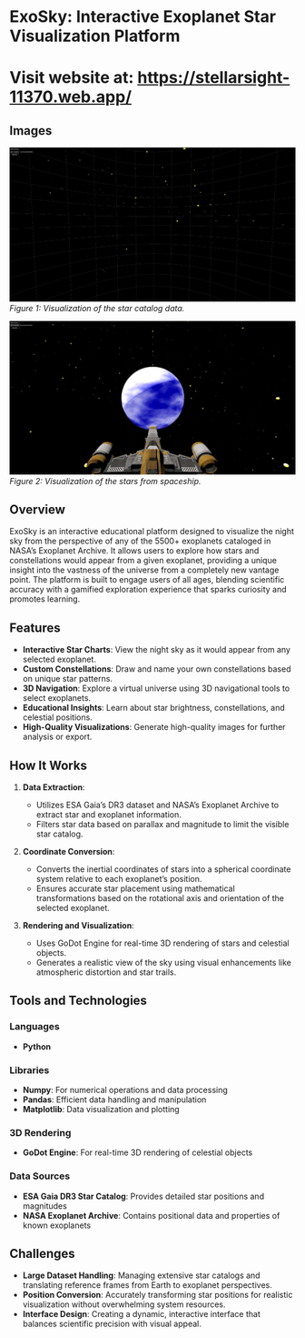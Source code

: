 # ExoSky: Interactive Exoplanet Star Visualization Platform

# Visit website at: https://stellarsight-11370.web.app/

## Images
![Star Catalog Visualization](https://github.com/bennyhawk/PaleBlueDot/blob/main/screenshot_1.jpeg)
*Figure 1: Visualization of the star catalog data.*

![Star Catalog Visualization](https://github.com/bennyhawk/PaleBlueDot/blob/main/screenshot_2.jpeg)
*Figure 2: Visualization of the stars from spaceship.*
## Overview
ExoSky is an interactive educational platform designed to visualize the night sky from the perspective of any of the 5500+ exoplanets cataloged in NASA’s Exoplanet Archive. It allows users to explore how stars and constellations would appear from a given exoplanet, providing a unique insight into the vastness of the universe from a completely new vantage point. The platform is built to engage users of all ages, blending scientific accuracy with a gamified exploration experience that sparks curiosity and promotes learning.

## Features
- **Interactive Star Charts**: View the night sky as it would appear from any selected exoplanet.
- **Custom Constellations**: Draw and name your own constellations based on unique star patterns.
- **3D Navigation**: Explore a virtual universe using 3D navigational tools to select exoplanets.
- **Educational Insights**: Learn about star brightness, constellations, and celestial positions.
- **High-Quality Visualizations**: Generate high-quality images for further analysis or export.

## How It Works
1. **Data Extraction**:  
   - Utilizes ESA Gaia’s DR3 dataset and NASA’s Exoplanet Archive to extract star and exoplanet information.
   - Filters star data based on parallax and magnitude to limit the visible star catalog.

2. **Coordinate Conversion**:  
   - Converts the inertial coordinates of stars into a spherical coordinate system relative to each exoplanet’s position.
   - Ensures accurate star placement using mathematical transformations based on the rotational axis and orientation of the selected exoplanet.

3. **Rendering and Visualization**:  
   - Uses GoDot Engine for real-time 3D rendering of stars and celestial objects.
   - Generates a realistic view of the sky using visual enhancements like atmospheric distortion and star trails.

## Tools and Technologies

### Languages
- **Python**  

### Libraries
- **Numpy**: For numerical operations and data processing  
- **Pandas**: Efficient data handling and manipulation  
- **Matplotlib**: Data visualization and plotting

### 3D Rendering
- **GoDot Engine**: For real-time 3D rendering of celestial objects

### Data Sources
- **ESA Gaia DR3 Star Catalog**: Provides detailed star positions and magnitudes  
- **NASA Exoplanet Archive**: Contains positional data and properties of known exoplanets

## Challenges
- **Large Dataset Handling**: Managing extensive star catalogs and translating reference frames from Earth to exoplanet perspectives.
- **Position Conversion**: Accurately transforming star positions for realistic visualization without overwhelming system resources.
- **Interface Design**: Creating a dynamic, interactive interface that balances scientific precision with visual appeal.


